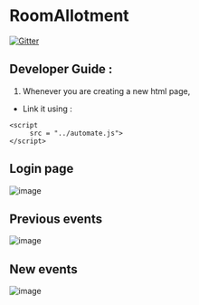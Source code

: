 # RoomAllotment

[![Gitter](https://badges.gitter.im/RoomAllotment/Lobby.svg)](https://gitter.im/RoomAllotment/Lobby?utm_source=badge&utm_medium=badge&utm_campaign=pr-badge&utm_content=badge)

## Developer Guide : 
1. Whenever you are creating a new html page, 
- Link it using : 
 ```
 <script 
      src = "../automate.js">
 </script>
 ```  
## Login page
![image](https://user-images.githubusercontent.com/43790534/46714566-b7b4f900-cc79-11e8-8f3f-d97389adc0f3.png)
  
## Previous events
![image](https://user-images.githubusercontent.com/43790534/46714618-04003900-cc7a-11e8-811b-0f640d0dcf3d.png)
  
## New events
![image](https://user-images.githubusercontent.com/43790534/46714636-2a25d900-cc7a-11e8-8570-25da697a4fa5.png)

